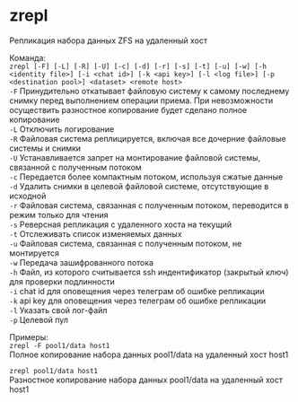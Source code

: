 # zrepl
Репликация набора данных ZFS на удаленный хост

Команда:  
`zrepl [-F] [-L] [-R] [-U] [-c] [-d] [-r] [-s] [-t] [-u] [-w] [-h <identity file>] [-i <chat id>] [-k <api key>] [-l <log file>] [-p <destination pool>] <dataset> <remote host>`  
`-F` Принудительно откатывает файловую систему к самому последнему снимку перед выполнением операции приема. При невозможности осуществить разностное копирование будет сделано полное копирование  
`-L` Отключить логирование  
`-R` Файловая система реплицируется, включая все дочерние файловые системы и снимки  
`-U` Устанавливается запрет на монтирование файловой системы, связанной с полученным потоком  
`-c` Передается более компактным потоком, используя сжатые данные  
`-d` Удалить снимки в целевой файловой системе, отсутствующие в исходной  
`-r` Файловая система, связанная с полученным потоком, переводится в режим только для чтения  
`-s` Реверсная репликация с удаленного хоста на текущий  
`-t` Отслеживать список изменяемых данных  
`-u` Файловая система, связанная с полученным потоком, не монтируется  
`-w` Передача зашифрованного потока  
`-h` Файл, из которого считывается ssh индентификатор (закрытый ключ) для проверки подлинности  
`-i` chat id для оповещения через телеграм об ошибке репликации  
`-k` api key для оповещения через телеграм об ошибке репликации  
`-l` Указать свой лог-файл  
`-p` Целевой пул  
  
Примеры:  
`zrepl -F pool1/data host1`  
Полное копирование набора данных pool1/data на удаленный хост host1  
  
`zrepl pool1/data host1`  
Разностное копирование набора данных pool1/data на удаленный хост host1  
